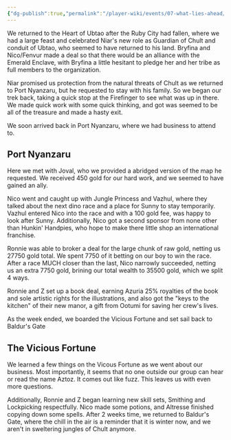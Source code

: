 ```yaml
---
{"dg-publish":true,"permalink":"/player-wiki/events/07-what-lies-ahead/","noteIcon":""}
---
```


We returned to the Heart of Ubtao after the Ruby City had fallen, where we had a large feast and celebrated Niar's new role as Guardian of Chult and conduit of Ubtao, who seemed to have returned to his land. Bryfina and Nico/Fenvur made a deal so that there would be an alliance with the Emerald Enclave, with Bryfina a little hesitant to pledge her and her tribe as full members to the organization. 

Niar promised us protection from the natural threats of Chult as we returned to Port Nyanzaru, but he requested to stay with his family. So we began our trek back, taking a quick stop at the Firefinger to see what was up in there. We made quick work with some quick thinking, and got was seemed to be all of the treasure and made a hasty exit. 

We soon arrived back in Port Nyanzaru, where we had business to attend to.

## Port Nyanzaru

Here we met with Joval, who we provided a abridged version of the map he requested. We received 450 gold for our hard work, and we seemed to have gained an ally.

Nico went and caught up with Jungle Princess and Vazhul, where they talked about the next dino race and a place for Sunny to stay temporarily. Vazhul entered Nico into the race and with a 100 gold fee, was happy to look after Sunny. Additionally, Nico got a second sponsor from none other than Hunkin' Handpies, who hope to make there little shop an international franchise.

Ronnie was able to broker a deal for the large chunk of raw gold, netting us 27750 gold total. We spent 7750 of it betting on our boy to win the race. After a race MUCH closer than the last, Nico narrowly succeeded, netting us an extra 7750 gold, brining our total wealth to 35500 gold, which we split 4 ways. 

Ronnie and Z set up a book deal, earning Azuria 25% royalties of the book and sole artistic rights for the illustrations, and also got the "keys to the kitchen" of their new manor, a gift from Ootumi for saving her crew's lives.

As the week ended, we boarded the Vicious Fortune and set sail back to Baldur's Gate

## The Vicious Fortune

We learned a few things on the Vicous Fortune as we went about our business. Most importantly, it seems that no one outside our group can hear or read the name Aztoz. It comes out like fuzz. This leaves us with even more questions.

Additionally, Ronnie and Z began learning new skill sets, Smithing and Lockpicking respectfully. Nico made some potions, and Altresse finished copying down some spells. After 2 weeks time, we returned to Baldur's Gate, where the chill in the air is a reminder that it is winter now, and we aren't in sweltering jungles of Chult anymore.